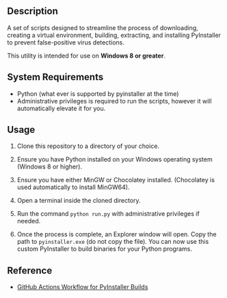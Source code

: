 ## Description

A set of scripts designed to streamline the process of downloading, creating a virtual environment, building, extracting, and installing PyInstaller to prevent false-positive virus detections.

This utility is intended for use on **Windows 8 or greater**.

## System Requirements

- Python (what ever is supported by pyinstaller at the time)
- Administrative privileges is required to run the scripts, however it will automatically elevate it for you.

## Usage

1. Clone this repository to a directory of your choice.

2. Ensure you have Python installed on your Windows operating system (Windows 8 or higher).

3. Ensure you have either MinGW or Chocolatey installed. (Chocolatey is used automatically to install MinGW64).

4. Open a terminal inside the cloned directory.

5. Run the command `python run.py` with administrative privileges if needed.

6. Once the process is complete, an Explorer window will open. Copy the path to `pyinstaller.exe` (do not copy the file). You can now use this custom PyInstaller to build binaries for your Python programs.

## Reference

- [GitHub Actions Workflow for PyInstaller Builds](https://github.com/yt-dlp/Pyinstaller-Builds/blob/master/.github/workflows/build.yml)
